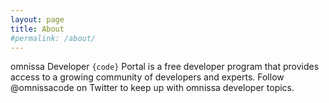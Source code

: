 ```yaml
---
layout: page
title: About
#permalink: /about/
---
```


omnissa Developer `{code}` Portal is a free developer program that provides access to a growing community of developers and experts. 
Follow @omnissacode on Twitter to keep up with omnissa developer topics.
